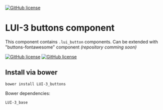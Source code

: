 [![GitHub license](http://content.github.lui-3.cz/LUI-3_logo-small.png)](//lui-3.cz/)
# LUI-3 buttons component
This component contains `.lui_button` components. Can be extended with "buttons-fontawesome" component *(repository comming soon)*

[![GitHub license](http://content.github.lui-3.cz/repo-design/button_docs.jpg)](//lui-3.cz/docs/component/buttons/)
[![GitHub license](http://content.github.lui-3.cz/repo-design/button_releases.jpg)](//github.com/LUI-3/buttons/releases/latest)

## Install via bower
```bower
bower install LUI-3_buttons
```
Bower dependencies:

```
LUI-3_base
```
